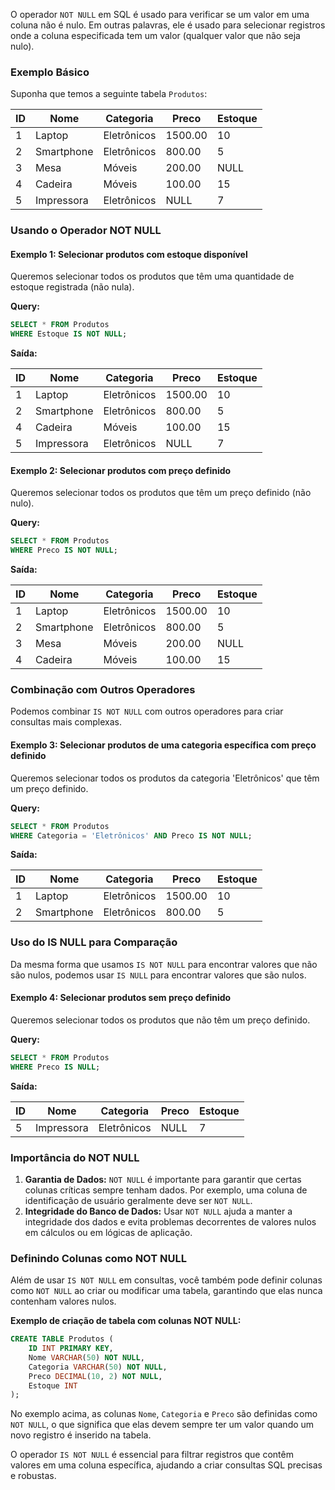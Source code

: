O operador `NOT NULL` em SQL é usado para verificar se um valor em uma coluna não é nulo. Em outras palavras, ele é usado para selecionar registros onde a coluna especificada tem um valor (qualquer valor que não seja nulo).

### Exemplo Básico

Suponha que temos a seguinte tabela `Produtos`:

| ID | Nome       | Categoria | Preco  | Estoque |
|----|------------|-----------|--------|---------|
| 1  | Laptop     | Eletrônicos | 1500.00 | 10      |
| 2  | Smartphone | Eletrônicos | 800.00  | 5       |
| 3  | Mesa       | Móveis      | 200.00  | NULL    |
| 4  | Cadeira    | Móveis      | 100.00  | 15      |
| 5  | Impressora | Eletrônicos | NULL    | 7       |

### Usando o Operador NOT NULL

#### Exemplo 1: Selecionar produtos com estoque disponível

Queremos selecionar todos os produtos que têm uma quantidade de estoque registrada (não nula).

**Query:**

```sql
SELECT * FROM Produtos
WHERE Estoque IS NOT NULL;
```

**Saída:**

| ID | Nome       | Categoria    | Preco  | Estoque |
|----|------------|--------------|--------|---------|
| 1  | Laptop     | Eletrônicos  | 1500.00| 10      |
| 2  | Smartphone | Eletrônicos  | 800.00 | 5       |
| 4  | Cadeira    | Móveis       | 100.00 | 15      |
| 5  | Impressora | Eletrônicos  | NULL   | 7       |

#### Exemplo 2: Selecionar produtos com preço definido

Queremos selecionar todos os produtos que têm um preço definido (não nulo).

**Query:**

```sql
SELECT * FROM Produtos
WHERE Preco IS NOT NULL;
```

**Saída:**

| ID | Nome       | Categoria    | Preco  | Estoque |
|----|------------|--------------|--------|---------|
| 1  | Laptop     | Eletrônicos  | 1500.00| 10      |
| 2  | Smartphone | Eletrônicos  | 800.00 | 5       |
| 3  | Mesa       | Móveis       | 200.00 | NULL    |
| 4  | Cadeira    | Móveis       | 100.00 | 15      |

### Combinação com Outros Operadores

Podemos combinar `IS NOT NULL` com outros operadores para criar consultas mais complexas.

#### Exemplo 3: Selecionar produtos de uma categoria específica com preço definido

Queremos selecionar todos os produtos da categoria 'Eletrônicos' que têm um preço definido.

**Query:**

```sql
SELECT * FROM Produtos
WHERE Categoria = 'Eletrônicos' AND Preco IS NOT NULL;
```

**Saída:**

| ID | Nome       | Categoria    | Preco  | Estoque |
|----|------------|--------------|--------|---------|
| 1  | Laptop     | Eletrônicos  | 1500.00| 10      |
| 2  | Smartphone | Eletrônicos  | 800.00 | 5       |

### Uso do IS NULL para Comparação

Da mesma forma que usamos `IS NOT NULL` para encontrar valores que não são nulos, podemos usar `IS NULL` para encontrar valores que são nulos.

#### Exemplo 4: Selecionar produtos sem preço definido

Queremos selecionar todos os produtos que não têm um preço definido.

**Query:**

```sql
SELECT * FROM Produtos
WHERE Preco IS NULL;
```

**Saída:**

| ID | Nome       | Categoria    | Preco  | Estoque |
|----|------------|--------------|--------|---------|
| 5  | Impressora | Eletrônicos  | NULL   | 7       |

### Importância do NOT NULL

1. **Garantia de Dados:** `NOT NULL` é importante para garantir que certas colunas críticas sempre tenham dados. Por exemplo, uma coluna de identificação de usuário geralmente deve ser `NOT NULL`.
2. **Integridade do Banco de Dados:** Usar `NOT NULL` ajuda a manter a integridade dos dados e evita problemas decorrentes de valores nulos em cálculos ou em lógicas de aplicação.

### Definindo Colunas como NOT NULL

Além de usar `IS NOT NULL` em consultas, você também pode definir colunas como `NOT NULL` ao criar ou modificar uma tabela, garantindo que elas nunca contenham valores nulos.

**Exemplo de criação de tabela com colunas NOT NULL:**

```sql
CREATE TABLE Produtos (
    ID INT PRIMARY KEY,
    Nome VARCHAR(50) NOT NULL,
    Categoria VARCHAR(50) NOT NULL,
    Preco DECIMAL(10, 2) NOT NULL,
    Estoque INT
);
```

No exemplo acima, as colunas `Nome`, `Categoria` e `Preco` são definidas como `NOT NULL`, o que significa que elas devem sempre ter um valor quando um novo registro é inserido na tabela.

O operador `IS NOT NULL` é essencial para filtrar registros que contêm valores em uma coluna específica, ajudando a criar consultas SQL precisas e robustas.